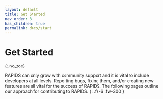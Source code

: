 ```yaml
---
layout: default
title: Get Started
nav_order: 3
has_children: true
permalink: docs/start
---
```


# Get Started
{:.no_toc}

RAPIDS can only grow with community support and it is vital to include developers at all levels. Reporting bugs, fixing them, and/or creating new features are all vital for the success of RAPIDS. The following pages outline our approach for contributing to RAPIDS.
{: .fs-6 .fw-300 }
